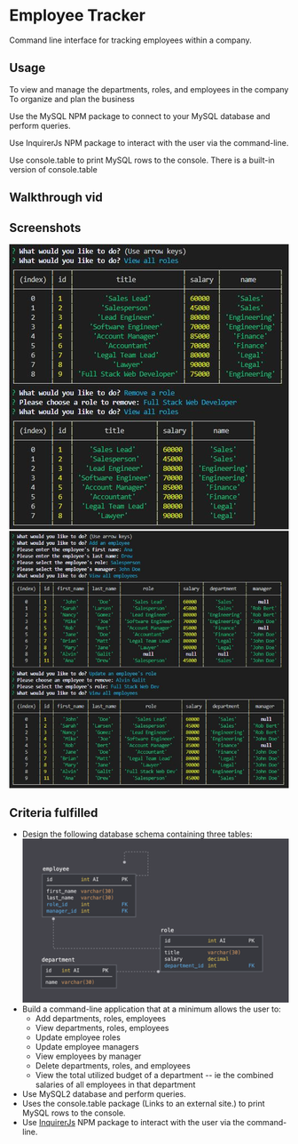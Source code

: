 # Employee Tracker
 Command line interface for tracking employees within a company.


## Usage 
To view and manage the departments, roles, and employees in the company
To organize and plan the business

Use the MySQL NPM package to connect to your MySQL database and perform queries.

Use InquirerJs NPM package to interact with the user via the command-line.

Use console.table to print MySQL rows to the console. There is a built-in version of console.table
## Walkthrough vid


## Screenshots  
![Employee Tracker Screenshot](assets/employee_tracker_screenshot_1.JPG) 
![Employee Tracker Screenshot](assets/employee_tracker_screenshot_2.JPG) 

## Criteria fulfilled 
* Design the following database schema containing three tables:
![Database Schema](assets/schema.png)    
* Build a command-line application that at a minimum allows the user to:
  * Add departments, roles, employees
  * View departments, roles, employees
  * Update employee roles
  * Update employee managers
  * View employees by manager
  * Delete departments, roles, and employees
  * View the total utilized budget of a department -- ie the combined salaries of all employees in that department
* Use MySQL2 database and perform queries.
* Uses the console.table package (Links to an external site.) to print MySQL rows to the console.
* Use [InquirerJs](https://www.npmjs.com/package/inquirer/v/0.2.3) NPM package to interact with the user via the command-line.
 

